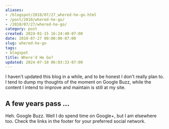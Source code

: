 ```yaml
---
aliases:
- /blogspot/2010/07/27_whered-he-go.html
- /post/2010/whered-he-go/
- /2010/07/27/whered-he-go/
category: post
created: 2024-01-15 16:24:40-07:00
date: 2010-07-27 00:00:00-07:00
slug: whered-he-go
tags:
- blogspot
title: Where'd He Go?
updated: 2024-07-10 06:03:33-07:00
---
```


I haven't updated this blog in a while, and to be honest I don't really plan to. I tend to dump my thoughts of the moment on Google Buzz, while the content I intend to improve and maintain is still at my site.

## A few years pass ...

Heh. Google Buzz. Well I do spend time on Google+, but I am elsewhere too. Check the links in the footer for your preferred social network.
